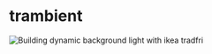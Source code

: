 # trambient
![Building](https://github.com/sw-fox/trambient/actions/workflows/main.yml/badge.svg)
dynamic background light with ikea tradfri
